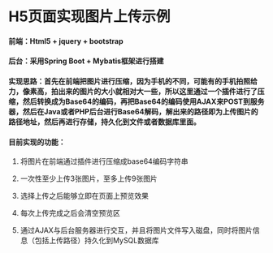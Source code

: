 # H5页面实现图片上传示例
#### 前端：Html5 + jquery + bootstrap

#### 后台：采用Spring Boot + Mybatis框架进行搭建

#### 实现思路：首先在前端把图片进行压缩，因为手机的不同，可能有的手机拍照给力，像素高，拍出来的图片的大小就相对大一些，所以这里通过一个插件进行了压缩，然后转换成为Base64的编码，再把Base64的编码使用AJAX来POST到服务器，然后在Java或者PHP后台进行Base64解码，解出来的路径即为上传图片的路径地址，然后再进行存储，持久化到文件或者数据库里面。
#### 目前实现的功能：
1. 将图片在前端通过插件进行压缩成base64编码字符串

2. 一次性至少上传3张图片，至多上传9张图片
3. 选择上传之后能够立即在页面上预览效果
4. 每次上传完成之后会清空预览区
5. 通过AJAX与后台服务器进行交互，并且将图片文件写入磁盘，同时将图片信息（包括上传路径）持久化到MySQL数据库


